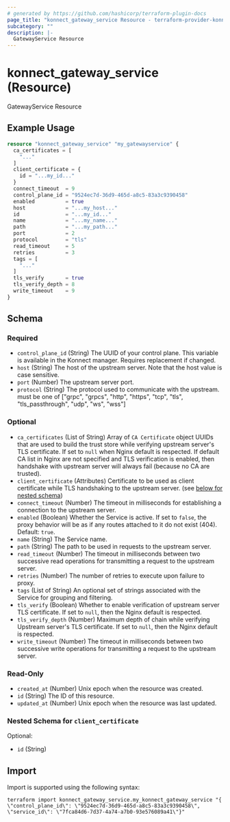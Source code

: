 ```yaml
---
# generated by https://github.com/hashicorp/terraform-plugin-docs
page_title: "konnect_gateway_service Resource - terraform-provider-konnect"
subcategory: ""
description: |-
  GatewayService Resource
---
```


# konnect_gateway_service (Resource)

GatewayService Resource

## Example Usage

```terraform
resource "konnect_gateway_service" "my_gatewayservice" {
  ca_certificates = [
    "..."
  ]
  client_certificate = {
    id = "...my_id..."
  }
  connect_timeout  = 9
  control_plane_id = "9524ec7d-36d9-465d-a8c5-83a3c9390458"
  enabled          = true
  host             = "...my_host..."
  id               = "...my_id..."
  name             = "...my_name..."
  path             = "...my_path..."
  port             = 2
  protocol         = "tls"
  read_timeout     = 5
  retries          = 3
  tags = [
    "..."
  ]
  tls_verify       = true
  tls_verify_depth = 8
  write_timeout    = 9
}
```

<!-- schema generated by tfplugindocs -->
## Schema

### Required

- `control_plane_id` (String) The UUID of your control plane. This variable is available in the Konnect manager. Requires replacement if changed.
- `host` (String) The host of the upstream server. Note that the host value is case sensitive.
- `port` (Number) The upstream server port.
- `protocol` (String) The protocol used to communicate with the upstream. must be one of ["grpc", "grpcs", "http", "https", "tcp", "tls", "tls_passthrough", "udp", "ws", "wss"]

### Optional

- `ca_certificates` (List of String) Array of `CA Certificate` object UUIDs that are used to build the trust store while verifying upstream server's TLS certificate. If set to `null` when Nginx default is respected. If default CA list in Nginx are not specified and TLS verification is enabled, then handshake with upstream server will always fail (because no CA are trusted).
- `client_certificate` (Attributes) Certificate to be used as client certificate while TLS handshaking to the upstream server. (see [below for nested schema](#nestedatt--client_certificate))
- `connect_timeout` (Number) The timeout in milliseconds for establishing a connection to the upstream server.
- `enabled` (Boolean) Whether the Service is active. If set to `false`, the proxy behavior will be as if any routes attached to it do not exist (404). Default: `true`.
- `name` (String) The Service name.
- `path` (String) The path to be used in requests to the upstream server.
- `read_timeout` (Number) The timeout in milliseconds between two successive read operations for transmitting a request to the upstream server.
- `retries` (Number) The number of retries to execute upon failure to proxy.
- `tags` (List of String) An optional set of strings associated with the Service for grouping and filtering.
- `tls_verify` (Boolean) Whether to enable verification of upstream server TLS certificate. If set to `null`, then the Nginx default is respected.
- `tls_verify_depth` (Number) Maximum depth of chain while verifying Upstream server's TLS certificate. If set to `null`, then the Nginx default is respected.
- `write_timeout` (Number) The timeout in milliseconds between two successive write operations for transmitting a request to the upstream server.

### Read-Only

- `created_at` (Number) Unix epoch when the resource was created.
- `id` (String) The ID of this resource.
- `updated_at` (Number) Unix epoch when the resource was last updated.

<a id="nestedatt--client_certificate"></a>
### Nested Schema for `client_certificate`

Optional:

- `id` (String)

## Import

Import is supported using the following syntax:

```shell
terraform import konnect_gateway_service.my_konnect_gateway_service "{ \"control_plane_id\": \"9524ec7d-36d9-465d-a8c5-83a3c9390458\",  \"service_id\": \"7fca84d6-7d37-4a74-a7b0-93e576089a41\"}"
```
